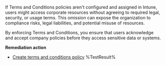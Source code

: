 If Terms and Conditions policies aren't configured and assigned in Intune, users might access corporate resources without agreeing to required legal, security, or usage terms. This omission can expose the organization to compliance risks, legal liabilities, and potential misuse of resources. 

By enforcing Terms and Conditions, you ensure that users acknowledge and accept company policies before they access sensitive data or systems.

**Remediation action**

- [Create terms and conditions policy](https://learn.microsoft.com/intune/intune-service/enrollment/terms-and-conditions-create?wt.mc_id=zerotrustrecommendations_automation_content_cnl_csasci)<!--- Results --->
%TestResult%

